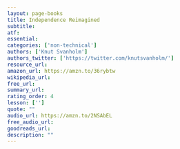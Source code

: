 ```yaml
---
layout: page-books
title: Independence Reimagined
subtitle: 
atf: 
essential: 
categories: ['non-technical']
authors: ['Knut Svanholm']
authors_twitter: ['https://twitter.com/knutsvanholm/']
resource_url: 
amazon_url: https://amzn.to/36rybtw
wikipedia_url: 
free_url: 
summary_url: 
rating_order: 4
lesson: ['']
quote: ""
audio_url: https://amzn.to/2NSAbEL
free_audio_url: 
goodreads_url: 
description: ""
---
```

